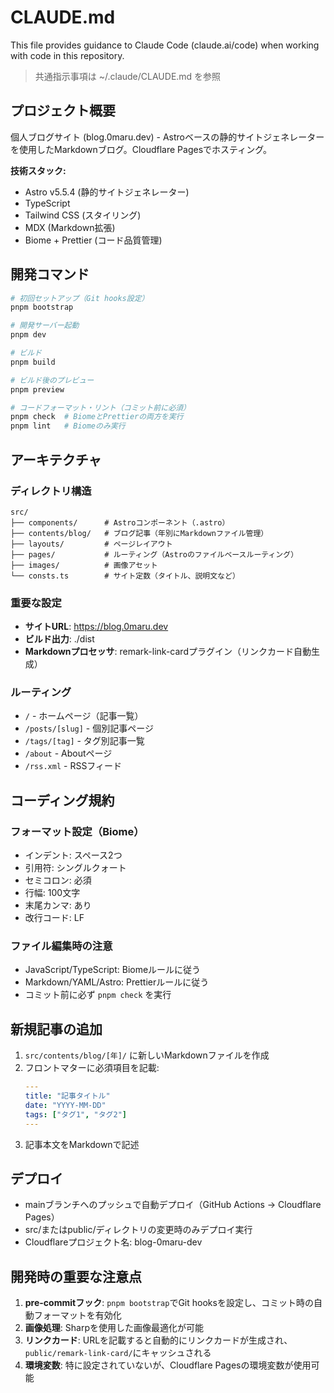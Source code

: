 # CLAUDE.md

This file provides guidance to Claude Code (claude.ai/code) when working with code in this repository.

> 共通指示事項は ~/.claude/CLAUDE.md を参照

## プロジェクト概要

個人ブログサイト (blog.0maru.dev) - Astroベースの静的サイトジェネレーターを使用したMarkdownブログ。Cloudflare Pagesでホスティング。

**技術スタック:**
- Astro v5.5.4 (静的サイトジェネレーター)
- TypeScript
- Tailwind CSS (スタイリング)
- MDX (Markdown拡張)
- Biome + Prettier (コード品質管理)

## 開発コマンド

```bash
# 初回セットアップ（Git hooks設定）
pnpm bootstrap

# 開発サーバー起動
pnpm dev

# ビルド
pnpm build

# ビルド後のプレビュー
pnpm preview

# コードフォーマット・リント（コミット前に必須）
pnpm check  # BiomeとPrettierの両方を実行
pnpm lint   # Biomeのみ実行
```

## アーキテクチャ

### ディレクトリ構造
```
src/
├── components/      # Astroコンポーネント（.astro）
├── contents/blog/   # ブログ記事（年別にMarkdownファイル管理）
├── layouts/         # ページレイアウト
├── pages/           # ルーティング（Astroのファイルベースルーティング）
├── images/          # 画像アセット
└── consts.ts        # サイト定数（タイトル、説明文など）
```

### 重要な設定
- **サイトURL**: https://blog.0maru.dev
- **ビルド出力**: ./dist
- **Markdownプロセッサ**: remark-link-cardプラグイン（リンクカード自動生成）

### ルーティング
- `/` - ホームページ（記事一覧）
- `/posts/[slug]` - 個別記事ページ
- `/tags/[tag]` - タグ別記事一覧
- `/about` - Aboutページ
- `/rss.xml` - RSSフィード

## コーディング規約

### フォーマット設定（Biome）
- インデント: スペース2つ
- 引用符: シングルクォート
- セミコロン: 必須
- 行幅: 100文字
- 末尾カンマ: あり
- 改行コード: LF

### ファイル編集時の注意
- JavaScript/TypeScript: Biomeルールに従う
- Markdown/YAML/Astro: Prettierルールに従う
- コミット前に必ず `pnpm check` を実行

## 新規記事の追加

1. `src/contents/blog/[年]/` に新しいMarkdownファイルを作成
2. フロントマターに必須項目を記載:
   ```yaml
   ---
   title: "記事タイトル"
   date: "YYYY-MM-DD"
   tags: ["タグ1", "タグ2"]
   ---
   ```
3. 記事本文をMarkdownで記述

## デプロイ

- mainブランチへのプッシュで自動デプロイ（GitHub Actions → Cloudflare Pages）
- src/またはpublic/ディレクトリの変更時のみデプロイ実行
- Cloudflareプロジェクト名: blog-0maru-dev

## 開発時の重要な注意点

1. **pre-commitフック**: `pnpm bootstrap`でGit hooksを設定し、コミット時の自動フォーマットを有効化
2. **画像処理**: Sharpを使用した画像最適化が可能
3. **リンクカード**: URLを記載すると自動的にリンクカードが生成され、`public/remark-link-card/`にキャッシュされる
4. **環境変数**: 特に設定されていないが、Cloudflare Pagesの環境変数が使用可能